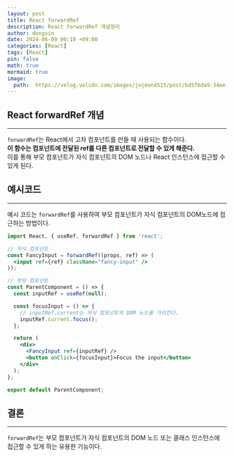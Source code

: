```yaml
---
layout: post
title: React forwardRef
description: React forwardRef 개념정리
author: dongsin
date: 2024-06-09 00:10 +09:00
categories: [React]
tags: [React]
pin: false
math: true
mermaid: true
image:
  path:  https://velog.velcdn.com/images/jojeon4515/post/bd5f6da9-34ee-4f04-8afb-bb853341fb6f/image.png
---
```


## React forwardRef 개념
---
`forwardRef`는 React에서 고차 컴포넌트를 만들 때 사용되는 함수이다. <br />
**이 함수는 컴포넌트에 전달된 ref를 다른 컴포넌트로 전달할 수 있게 해준다.** <br />
이를 통해 부모 컴포넌트가 자식 컴포넌트의 DOM 노드나 React 인스턴스에 접근할 수 있게 된다.<br />

## 예시코드
---
예시 코드는 `forwardRef`를 사용하여 부모 컴포넌트가 자식 컴포넌트의 DOM노드에 접근하는 방법이다.
```jsx
import React, { useRef, forwardRef } from 'react';

// 자식 컴포넌트
const FancyInput = forwardRef((props, ref) => (
  <input ref={ref} className="fancy-input" />
));

// 부모 컴포넌트
const ParentComponent = () => {
  const inputRef = useRef(null);

  const focusInput = () => {
    // inputRef.current는 자식 컴포넌트의 DOM 노드를 가리킨다.
    inputRef.current.focus();
  };

  return (
    <div>
      <FancyInput ref={inputRef} />
      <button onClick={focusInput}>Focus the input</button>
    </div>
  );
};

export default ParentComponent;
```

## 결론
---

`forwardRef`는 부모 컴포넌트가 자식 컴포넌트의 DOM 노드 또는 클래스 인스턴스에 접근할 수 있게 하는 유용한 기능이다. 
